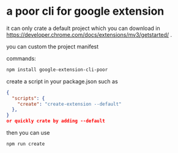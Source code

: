 # a poor cli for google extension
it can only crate a default project which you can download in https://developer.chrome.com/docs/extensions/mv3/getstarted/ .

you can custom the project manifest

commands:
```bash
npm install google-extension-cli-poor
```

create a script in your package.json such as
```json
{
  "scripts": {
    "create": "create-extension --default"
  },
}
or quickly crate by adding --default

```
then you can use
```bash
npm run create
```